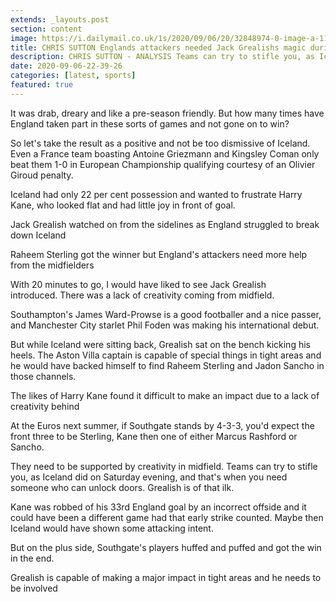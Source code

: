 ```yaml
---
extends: _layouts.post
section: content
image: https://i.dailymail.co.uk/1s/2020/09/06/20/32848974-0-image-a-11_1599419726505.jpg 
title: CHRIS SUTTON Englands attackers needed Jack Grealishs magic during drab clash against Iceland 
description: CHRIS SUTTON - ANALYSIS Teams can try to stifle you, as Iceland did on Saturday evening, and thats when you need someone who can unlock doors. Jack Grealish is of that ilk in this squad. 
date: 2020-09-06-22-39-26 
categories: [latest, sports] 
featured: true 
--- 
```

It was drab, dreary and like a pre-season friendly. But how many times have England taken part in these sorts of games and not gone on to win?

So let's take the result as a positive and not be too dismissive of Iceland. Even a France team boasting Antoine Griezmann and Kingsley Coman only beat them 1-0 in European Championship qualifying courtesy of an Olivier Giroud penalty.

Iceland had only 22 per cent possession and wanted to frustrate Harry Kane, who looked flat and had little joy in front of goal.

Jack Grealish watched on from the sidelines as England struggled to break down Iceland

Raheem Sterling got the winner but England's attackers need more help from the midfielders

With 20 minutes to go, I would have liked to see Jack Grealish introduced. There was a lack of creativity coming from midfield. 

Southampton's James Ward-Prowse is a good footballer and a nice passer, and Manchester City starlet Phil Foden was making his international debut.

But while Iceland were sitting back, Grealish sat on the bench kicking his heels. The Aston Villa captain is capable of special things in tight areas and he would have backed himself to find Raheem Sterling and Jadon Sancho in those channels.

The likes of Harry Kane found it difficult to make an impact due to a lack of creativity behind

At the Euros next summer, if Southgate stands by 4-3-3, you'd expect the front three to be Sterling, Kane then one of either Marcus Rashford or Sancho.

They need to be supported by creativity in midfield. Teams can try to stifle you, as Iceland did on Saturday evening, and that's when you need someone who can unlock doors. Grealish is of that ilk.

Kane was robbed of his 33rd England goal by an incorrect offside and it could have been a different game had that early strike counted. Maybe then Iceland would have shown some attacking intent. 

But on the plus side, Southgate's players huffed and puffed and got the win in the end.

Grealish is capable of making a major impact in tight areas and he needs to be involved

